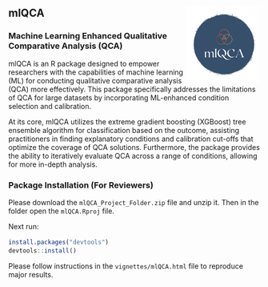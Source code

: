 ## mlQCA <img src="man/figures/mlQCA_logo.png" align="right" width="150"/>
    
### Machine Learning Enhanced Qualitative Comparative Analysis (QCA)

mlQCA is an R package designed to empower researchers with the capabilities of machine learning (ML) for conducting qualitative comparative analysis (QCA) more effectively. This package specifically addresses the limitations of QCA for large datasets by incorporating ML-enhanced condition selection and calibration.

At its core, mlQCA utilizes the extreme gradient boosting (XGBoost) tree ensemble algorithm for classification based on the outcome, assisting practitioners in finding explanatory conditions and calibration cut-offs that optimize the coverage of QCA solutions. Furthermore, the package provides the ability to iteratively evaluate QCA across a range of conditions, allowing for more in-depth analysis.

### Package Installation (For Reviewers)

Please download the `mlQCA_Project_Folder.zip` file and unzip it. Then in the folder open the `mlQCA.Rproj` file. 

Next run:

```r
install.packages("devtools")
devtools::install()
```

Please follow instructions in the `vignettes/mlQCA.html` file to reproduce major results.

